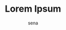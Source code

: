 ---
layout: ipsumpage

title: Lorem Ipsum
key: lorem_ipsum
description: "Lorem Ipsum is simply dummy text of the printing and typesetting industry. Lorem Ipsum has been the industry's standard dummy text ever since the 1500s, when an unknown printer took a galley of type and scrambled it to make a type specimen book. It has survived not only five centuries, but also the leap into electronic typesetting, remaining essentially unchanged. It was popularised in the 1960s with the release of Letraset sheets containing Lorem Ipsum passages, and more recently with desktop publishing software like Aldus PageMaker including versions of Lorem Ipsum."
site: "http://lipsum.com/"
author: sena
start_with: "Lorem ipsum dolor sit amet"
collaborative: true
language:
  - name: latin
    text:
    - Nulla facilisi
    - Nam ut est dui
    - Ut eu eros est
    - Ut et elit arcu
    - Sed non mi quam
    - In vel mi magna
    - Nulla facilisi.
    - Etiam ac eros mi
    - Ut sed erat elit
    - In vel erat nisl
    - Proin eu sem est
    - Nam sed nunc nibh
    - Sed eu diam lorem
    - Etiam et nunc est
    - Cras sed augue mi
    - Etiam non mi nisi
    - Proin in nisi leo
    - Nam in velit quam
    - Nunc quis nibh dui
    - Sed in mollis arcu
    - Mauris at nunc est
    - Ut vitae sem dolor
    - Proin a ligula sem
    - Cras a tempus arcu
    - In et porta mauris
    - Donec nec ex velit
    - Etiam sed nisl quam
    - Sed in lacus libero
    - Nunc id augue justo
    - Nunc eu turpis diam
    - Mauris vel velit ex
    - Suspendisse potenti
    - Aliquam a nisl ante
    - Proin id ipsum odio
    - Mauris in nunc nibh
    - Sed id turpis lacus
    - Mauris vel est elit
    - Nulla a rutrum diam
    - Sed id dapibus diam
    - Aliquam id quam mi.
    - Etiam in magna diam
    - Duis ut massa dolor
    - Donec a tempor nisi
    - Cras id dapibus est
    - Proin a aliquet eros
    - Nam in dignissim dui
    - Cras eu rutrum velit
    - Cras at hendrerit ex
    - In eget tempus elit.
    - Fusce et varius orci
    - Quisque at nunc nunc
    - Ut vitae dolor risus
    - Aliquam eu sem justo
    - Sed nec dolor sapien
    - Nam id pretium lorem
    - Ut in accumsan justo
    - Aliquam erat volutpat
    - Maecenas at urna quam
    - Ut ut molestie massa.
    - Cras non magna tortor
    - Aliquam ac purus arcu
    - Aenean et quam libero
    - Sed vel accumsan arcu
    - Sed non laoreet massa
    - Duis vel mattis massa
    - Morbi ut rutrum risus
    - Nunc eu dapibus velit
    - Sed sed dictum mauris
    - Integer id ipsum orci
    - Etiam a convallis est
    - Cras ac volutpat urna
    - Cras vel lectus metus
    - Duis vitae lacus nisl
    - Mauris eget diam quam
    - Aliquam vel urna nisi
    - Maecenas sed sem felis
    - Nulla quis congue orci
    - Maecenas eu urna massa
    - Nam nec placerat risus
    - Morbi vitae nibh augue
    - Morbi non finibus arcu
    - Etiam in porttitor leo
    - Proin quis risus nulla
    - Quisque at odio libero
    - In nec vulputate magna
    - Etiam eget metus risus
    - Sed efficitur diam leo
    - Donec et rutrum mauris
    - Aliquam erat volutpat.
    - Donec eget nulla felis
    - Integer at dolor dolor
    - Praesent a porta lacus
    - Duis et convallis odio
    - Morbi quis pretium est
    - Nunc quis sodales erat
    - Vivamus nec congue nunc
    - Quisque et pretium urna
    - Proin eu vehicula ante.
    - Donec et aliquam tortor
    - Duis sed accumsan purus
    - Sed consequat mi lectus
    - Morbi at rhoncus ipsum.
    - Nunc et porttitor magna
    - Praesent eu porta felis
    - Mauris at pulvinar quam
    - Praesent et sapien dui.
    - In vitae ultrices purus
    - Nunc nec consequat odio
    - Nulla ac convallis nisl
    - Nulla nec venenatis sem
    - Sed vitae tempor tellus
    - Donec et gravida felis.
    - Praesent id dui tellus.
    - Sed nec ullamcorper nunc
    - Maecenas et tempor lorem
    - Morbi sed euismod ligula
    - Cras bibendum mi mauris.
    - Praesent ut aliquet quam
    - Maecenas eget dolor ante
    - Vivamus eu sodales purus
    - Nulla vel tincidunt quam
    - Phasellus ut maximus est
    - Aliquam vel mauris diam.
    - Vivamus quis velit lacus
    - Mauris quis rutrum magna
    - Proin eget egestas lacus
    - Maecenas et dignissim ex
    - Aenean quis dapibus diam
    - Proin accumsan nulla arcu
    - Donec non elementum velit
    - In sit amet tempor turpis
    - Pellentesque eu semper ex
    - Vivamus eget ligula lorem
    - Sed id sollicitudin nulla
    - Quisque ut venenatis nunc
    - In vel pellentesque elit.
    - Maecenas non felis tortor
    - Duis nec malesuada massa.
    - Aenean sed dignissim urna
    - Maecenas vel semper lorem
    - Nulla sit amet massa diam
    - Fusce aliquet mauris eros
    - Fusce sed ultrices sapien
    - Fusce ac ultricies mauris
    - Sed quis imperdiet turpis
    - Nulla ut molestie sapien.
    - Quisque id hendrerit eros
    - Aenean quis cursus turpis
    - Quisque a facilisis lacus
    - Nunc vulputate mauris nibh
    - Integer non pulvinar purus
    - Vestibulum at lobortis dui
    - Nunc pretium semper mollis
    - Integer ac fringilla lacus
    - Suspendisse a dictum lorem
    - Cras eget efficitur tellus
    - Vivamus quis hendrerit est
    - Donec auctor vehicula urna
    - Sed mollis lacinia iaculis
    - Etiam sit amet tellus nunc
    - Vestibulum non purus justo
    - Praesent in vehicula ipsum
    - Duis at vestibulum libero.
    - Phasellus nec maximus diam
    - Vestibulum a dapibus lorem
    - Donec sit amet massa felis
    - Curabitur nec aliquam nibh
    - Sed venenatis rhoncus justo
    - Ut convallis commodo tempus
    - Donec eget pellentesque mi.
    - Morbi feugiat porta blandit
    - Morbi tempus mollis maximus
    - Aliquam sit amet eros quam.
    - Donec et condimentum tellus
    - Suspendisse et rhoncus nibh
    - Phasellus quis dolor mauris
    - Aenean sed porttitor tellus
    - Ut mollis tempus vestibulum
    - Aliquam sit amet risus arcu
    - Duis congue semper ultrices
    - Sed bibendum semper blandit
    - Praesent nec hendrerit nisl
    - Aenean eget accumsan ipsum.
    - Morbi sit amet tortor ipsum
    - Nunc vitae pellentesque erat
    - Curabitur eu sagittis mauris
    - Vestibulum eu consequat nisl
    - Vestibulum vitae mattis quam
    - Donec bibendum euismod massa
    - In sit amet tincidunt turpis
    - Maecenas eget posuere sapien
    - In porttitor auctor molestie
    - Suspendisse nec ligula ipsum
    - Proin iaculis posuere felis.
    - Vivamus in ullamcorper lacus
    - Sed semper rutrum ultricies.
    - Ut ornare et dolor at viverra
    - Vestibulum ut tincidunt metus
    - Vivamus sit amet mauris purus
    - Phasellus nec imperdiet ipsum
    - Etiam ornare semper vulputate
    - Nulla tempor dapibus pulvinar
    - Mauris faucibus vulputate sem
    - Phasellus in consectetur nibh
    - Nullam pharetra volutpat nunc
    - Fusce sit amet suscipit metus
    - Phasellus id hendrerit lectus.
    - Donec luctus nec mi id finibus
    - Duis pharetra hendrerit congue
    - Aliquam iaculis auctor varius.
    - Morbi blandit facilisis mollis
    - Fusce venenatis viverra cursus
    - Nullam malesuada viverra porta
    - Nunc efficitur dapibus dapibus
    - Donec accumsan a elit ut semper
    - Pellentesque a dignissim libero
    - Sed finibus quis magna ut porta
    - Nulla efficitur mollis placerat
    - Quisque varius aliquam faucibus
    - Nulla placerat efficitur dictum
    - Donec tincidunt sagittis mattis
    - Mauris placerat lobortis tempor
    - Pellentesque sit amet nibh diam
    - Sed consectetur faucibus rutrum
    - Aenean congue sagittis pharetra
    - Suspendisse non hendrerit massa
    - Pellentesque a vestibulum nunc.
    - In hac habitasse platea dictumst
    - Suspendisse quis bibendum justo.
    - Curabitur sit amet ligula tellus
    - Nulla rutrum convallis ultricies
    - Donec sagittis ullamcorper felis
    - Ut egestas quis erat in eleifend
    - Suspendisse sit amet lacus risus
    - Nullam cursus finibus dignissim.
    - Phasellus varius interdum maximus
    - Fusce laoreet fermentum malesuada
    - Donec varius est a semper laoreet
    - Cras rutrum non ante ut elementum
    - Proin euismod fermentum venenatis
    - Ut a nulla ac velit luctus ornare
    - Donec iaculis vestibulum vehicula
    - Nullam ultrices tristique dapibus
    - Sed malesuada vestibulum iaculis.
    - Quisque iaculis vel massa a porta
    - Maecenas blandit commodo interdum
    - Pellentesque ut sollicitudin ante
    - Quisque mollis et dolor at rutrum
    - Donec vestibulum aliquet facilisis
    - In eu leo id lacus gravida commodo
    - In fringilla vel ante non bibendum
    - Phasellus sit amet volutpat ligula
    - Aenean egestas in augue in laoreet
    - Pellentesque sit amet iaculis eros
    - Nulla fringilla ac orci in laoreet
    - Etiam lacinia at neque nec ornare.
    - Fusce interdum vulputate suscipit.
    - Pellentesque sit amet molestie sem
    - Nam tempus mi eu rhoncus suscipit.
    - Nulla tristique porttitor pharetra
    - Sed lacinia sollicitudin malesuada
    - Curabitur ultricies varius feugiat
    - Aliquam fermentum volutpat aliquam
    - Phasellus cursus eu urna eu laoreet
    - Duis faucibus et purus non sodales.
    - Nullam rutrum ac dui eu consectetur
    - Ut laoreet tempor sem ut tristique.
    - Nulla interdum non diam non aliquet
    - Nam ultrices eget massa et placerat
    - Aliquam lobortis at ante non cursus
    - Ut malesuada at neque eget molestie
    - Maecenas elementum fringilla semper
    - Ut at nibh vitae dui mattis aliquam
    - Pellentesque luctus luctus eleifend
    - Vivamus porttitor aliquam ultricies
    - Maecenas tempus in ex vitae commodo
    - Sed elementum eget urna ac accumsan
    - Nunc a sem ut nibh luctus tristique
    - Donec porttitor feugiat condimentum
    - Ut et egestas tellus, et feugiat ex
    - Nulla varius pellentesque pulvinar.
    - Suspendisse sit amet vehicula neque
    - Fusce dignissim hendrerit hendrerit
    - Etiam laoreet porttitor consectetur
    - Sed interdum eu sapien a scelerisque
    - In sodales faucibus diam eu gravida.
    - Vivamus bibendum eget est in sodales
    - Aenean blandit et tortor sed feugiat
    - Duis sodales erat nec cursus gravida
    - Proin hendrerit ac erat in convallis
    - Proin auctor tempus lacus et egestas
    - Nulla suscipit sed neque et sagittis
    - Phasellus ultricies iaculis blandit.
    - Suspendisse vehicula porta hendrerit
    - Integer accumsan condimentum lacinia
    - Mauris aliquet consectetur venenatis
    - Cras pharetra eget odio et eleifend.
    - Quisque varius eu lacus in ultricies
    - Cras non accumsan nisi, a varius eros
    - Morbi laoreet dui ut mattis vulputate
    - Aenean accumsan sem in pretium tempus
    - Suspendisse dignissim feugiat sodales
    - Praesent condimentum ornare facilisis
    - Suspendisse lacinia suscipit bibendum
    - Suspendisse malesuada rhoncus egestas
    - Donec lacinia ut sem quis consectetur
    - Proin convallis a dui non ullamcorper
    - Proin lobortis ut arcu eget tristique
    - Etiam luctus nulla ac faucibus luctus
    - Pellentesque rutrum tincidunt finibus
    - Nam interdum eleifend neque eu mollis
    - Vestibulum congue porttitor hendrerit
    - Cras sagittis id lorem feugiat tempor
    - Praesent ornare ut turpis eu sodales.
    - In fermentum bibendum neque in varius
    - Cras id elementum dui, a pretium nunc
    - Etiam interdum vel neque eu hendrerit
    - Sed tincidunt felis id congue mattis.
    - Integer malesuada ipsum vel molestie.
    - Donec faucibus rutrum erat sed ornare
    - Nam fringilla sed dolor quis malesuada
    - Sed ultricies metus vel cursus viverra
    - Fusce feugiat vitae augue eget dapibus
    - Nunc ut ornare orci, vitae laoreet est
    - Donec mollis euismod erat ut fermentum
    - Nam convallis vitae nulla non faucibus
    - Duis tincidunt fermentum sem id tempus
    - Aliquam laoreet nec mi porta elementum
    - Sed rutrum mollis mauris nec ultricies
    - Sed sed erat nec neque dapibus feugiat
    - Duis egestas ante eu commodo hendrerit
    - Sed cursus facilisis metus et volutpat
    - Sed tempus metus vel pretium porttitor
    - Fusce a erat in tortor tempor molestie
    - In tempor orci non nulla tempus tempus
    - Maecenas ultricies facilisis convallis
    - Pellentesque euismod egestas venenatis
    - Donec vehicula viverra eros eu aliquet
    - Vestibulum consectetur finibus gravida
    - Donec accumsan id urna sit amet dictum
    - Donec consectetur nec est et dignissim
    - Sed sed quam non est finibus hendrerit
    - Vivamus vestibulum sed lacus eu mollis
    - Sed mattis ante ac leo semper lobortis
    - Aenean aliquet eget lectus eget tempor
    - Nam vestibulum imperdiet quam a rutrum
    - Vivamus efficitur at elit eget laoreet
    - Donec a quam ut turpis iaculis molestie
    - Praesent rutrum nulla id ornare euismod
    - Nam suscipit est ac tristique imperdiet
    - Sed eu commodo eros, ac porttitor justo
    - Cras vel nisl at mauris imperdiet porta
    - Nam eleifend erat vel dictum vestibulum
    - Duis commodo neque at consequat dapibus
    - Nulla malesuada euismod metus a laoreet
    - Cras placerat a magna eget pellentesque
    - Mauris luctus dolor quis tempor aliquet
    - Praesent molestie et urna sed tristique
    - Etiam sed quam id nisl mollis imperdiet
    - Donec quis quam et diam lacinia lacinia
    - Praesent porta nisl ut laoreet sagittis
    - Fusce id semper tortor, a accumsan urna
    - Aenean varius consectetur est at luctus
    - Ut lobortis libero eu convallis egestas
    - Donec sed dui in neque suscipit egestas
    - Quisque lobortis ultricies leo a dictum
    - Fusce imperdiet dictum dolor in gravida
    - Sed ac justo eget felis luctus volutpat
    - Integer viverra neque et luctus rhoncus
    - Suspendisse bibendum facilisis placerat
    - Proin a euismod leo, aliquet ornare est
    - Nam a tellus eu ipsum malesuada luctus.
    - Fusce vulputate eget augue ut elementum
    - Nunc luctus vulputate dolor a consequat
    - Sed congue magna a odio aliquam accumsan
    - Phasellus sodales ac ipsum vel convallis
    - Nunc quis nibh non sem viverra interdum.
    - Mauris sodales quam et ex tempor egestas
    - Donec eu luctus dolor, non posuere felis
    - Nulla mollis risus et venenatis pharetra
    - Fusce eget risus ut sem semper elementum
    - Duis sodales odio at tincidunt imperdiet
    - Sed ut accumsan turpis, eu lacinia magna
    - Sed quis mauris sed nisl volutpat varius
    - In molestie porttitor eros sed hendrerit
    - Aliquam aliquet vitae sem ut consectetur
    - Vestibulum dapibus id magna id tincidunt
    - Vestibulum vehicula ut nibh sed sagittis
    - Sed pulvinar dui ut condimentum interdum
    - Sed non elit nec dolor gravida ultricies
    - Nullam volutpat arcu et vehicula feugiat
    - Nam dignissim turpis at accumsan feugiat
    - Aenean lacinia nulla a tincidunt egestas
    - Sed nec tellus nec enim mattis dignissim
    - Cras lobortis est vel venenatis aliquet.
    - Duis tempus tellus non mi ornare maximus
    - Duis vitae est at augue congue elementum
    - Nam venenatis justo vel semper imperdiet
    - Nam vestibulum vulputate nisi id posuere
    - Nulla faucibus lacus et bibendum gravida
    - Nulla consequat elit at mollis elementum
    - Aenean sagittis fermentum nisi eu congue
    - Nullam egestas imperdiet purus id auctor
    - In sed accumsan ipsum, nec tempus libero
    - Duis rutrum justo quis tristique finibus
    - Ut pretium leo et diam aliquam hendrerit
    - Aliquam egestas eros in ultricies cursus
    - Duis id ipsum a ipsum suscipit fermentum
    - Mauris mollis ligula ac rhoncus volutpat
    - Donec ultricies sit amet mauris ac mattis
    - Quisque dictum augue et tristique iaculis
    - Nullam bibendum ipsum a placerat commodo.
    - In consectetur dapibus urna ac vestibulum
    - Morbi nec magna egestas ex cursus finibus
    - Donec id interdum lacus, et dapibus augue
    - Donec id sagittis eros, non luctus sapien
    - Donec in eros quis risus euismod placerat
    - Cras id dictum quam, vel ullamcorper diam
    - Etiam vitae commodo velit, a dapibus erat
    - Vivamus vel ipsum vel nibh lacinia varius
    - Maecenas ornare ipsum ut placerat rhoncus
    - Proin consectetur sed diam ut condimentum
    - Etiam faucibus dictum erat quis fermentum
    - Maecenas eu aliquam orci, at viverra arcu
    - Nullam ut nisl in lacus rhoncus porttitor
    - Etiam consequat elementum ante ac pretium
    - Sed sodales augue id sapien porta finibus
    - Nam ut tellus quis est suscipit fringilla
    - Vestibulum mollis eu neque quis dignissim
    - Nam consequat hendrerit justo non sodales
    - Suspendisse ut mi a ligula rutrum iaculis
    - Donec dapibus vitae libero quis facilisis
    - Integer a nisi ac ligula faucibus blandit
    - Sed feugiat massa eu sollicitudin posuere
    - Sed eget congue metus, sed accumsan dolor
    - Mauris eget nunc ac ante tempus vulputate
    - Nulla sed urna vel urna dignissim dapibus
    - Cras condimentum vitae augue et elementum
    - Sed non purus nec dui sollicitudin ornare
    - Maecenas tristique pellentesque vulputate
    - Mauris eleifend sit amet dui non sagittis
    - Donec eleifend neque sed placerat egestas
    - Proin accumsan nisl ac porttitor tincidunt
    - Integer in posuere ligula, a dapibus felis
    - Nunc aliquet dapibus tellus quis facilisis
    - Phasellus commodo quis augue eget placerat
    - Nam tincidunt odio a lobortis pellentesque
    - Nam ullamcorper faucibus leo quis molestie
    - Etiam in commodo lectus, id fringilla diam
    - Sed bibendum lobortis nibh at sollicitudin
    - Duis scelerisque convallis dui nec lacinia
    - Maecenas sollicitudin accumsan scelerisque
    - Nullam lacinia metus eu sagittis facilisis
    - Integer vitae massa eget ante semper porta
    - In commodo purus non dui dapibus vulputate
    - Proin nec sodales neque, ac laoreet tellus
    - Aliquam ullamcorper sed risus et tristique
    - Maecenas posuere mauris non tempus laoreet
    - Aenean non venenatis leo, sed tempus massa
    - Cras pellentesque sodales nisl ut accumsan
    - Duis sed sapien eu lectus congue tincidunt
    - Phasellus ornare tellus ac porta vulputate
    - Sed quis viverra leo, vel condimentum erat
    - Etiam quis orci at ligula molestie lacinia
    - Cras vel magna auctor quam faucibus cursus
    - Nam id magna eget sapien vehicula pulvinar
    - Morbi imperdiet odio a dapibus scelerisque
    - Vivamus lacinia nunc non hendrerit feugiat
    - Ut tincidunt lacus ac augue rhoncus pretium
    - Sed ultrices scelerisque turpis a tristique
    - Etiam porta nibh id justo gravida imperdiet
    - Morbi lobortis pharetra libero id sagittis.
    - Vestibulum feugiat sed lectus nec hendrerit
    - Aenean tincidunt turpis eu imperdiet rutrum
    - Cras scelerisque porttitor libero eu semper
    - Curabitur egestas maximus augue ac laoreet.
    - Aenean aliquet erat euismod placerat congue
    - Mauris blandit lacinia metus eget placerat.
    - Sed malesuada dictum sapien sit amet luctus
    - Mauris convallis tristique tortor a viverra
    - Nullam sodales mi eget leo tristique semper
    - Pellentesque venenatis eget velit et tempor
    - Nunc tempus sit amet metus quis condimentum
    - Donec mollis condimentum justo et facilisis
    - Phasellus nec ante ut magna dapibus feugiat
    - Nullam ut convallis eros, id placerat massa
    - Aenean vestibulum ac dolor suscipit cursus.
    - Nunc interdum ex id quam tristique molestie
    - Quisque vel enim sed nulla tempus accumsan.
    - Aenean at orci id lectus hendrerit finibus.
    - Suspendisse cursus non dui eleifend iaculis
    - Proin pharetra ullamcorper nibh eget cursus
    - Proin rutrum nunc vitae placerat efficitur.
    - Duis in odio vel nulla consectetur feugiat.
    - Cras suscipit sem sed malesuada scelerisque
    - Sed tincidunt nibh sed sem efficitur ornare
    - Nunc sed diam quis justo placerat tincidunt
    - Duis scelerisque elementum magna ut gravida
    - Nunc a laoreet lectus, volutpat mattis sem.
    - Mauris vitae imperdiet est, ac tempus tortor
    - Aliquam rutrum orci porta finibus vestibulum
    - In pretium sit amet libero eget scelerisque.
    - Phasellus et tortor id odio iaculis vehicula
    - Ut elementum lorem eget metus semper posuere
    - Aenean lobortis purus ut arcu porta sodales.
    - Etiam a elit condimentum nunc tempus aliquet
    - In aliquam neque et neque volutpat consequat
    - Integer efficitur lorem ac dapibus vulputate
    - Morbi pulvinar ante a nisi consequat egestas
    - Donec scelerisque interdum nunc et vulputate
    - Sed quis sagittis lacus, sed ultrices sapien
    - Etiam egestas ligula sed aliquet ullamcorper
    - Phasellus vitae pulvinar urna, in luctus leo
    - Aliquam in vulputate nisl, et vehicula massa
    - Nulla eget dui eget orci vestibulum interdum
    - Cras vitae scelerisque lorem, id ornare ante
    - Aenean nec placerat neque, eget dictum velit
    - Mauris sed elit ac tellus tempus condimentum
    - Suspendisse lobortis tortor a tempus lacinia
    - Ut malesuada metus sit amet efficitur ornare
    - Cras sed tincidunt arcu, rutrum interdum leo
    - Aenean vitae dolor nec nunc interdum lacinia
    - Nullam vehicula et arcu eleifend scelerisque
    - Fusce sed arcu et leo pellentesque facilisis
    - Pellentesque consequat id risus ut suscipit.
    - Aliquam a ultrices velit, sit amet dapibus ex
    - Maecenas egestas augue eget venenatis feugiat
    - Morbi et aliquet nulla, sit amet laoreet urna
    - Praesent fermentum volutpat nibh id convallis
    - Integer eleifend sit amet dolor ut vestibulum
    - Praesent accumsan sit amet libero vel euismod
    - Morbi nec lectus ut massa consectetur feugiat
    - Mauris posuere odio non metus luctus pharetra
    - Etiam convallis venenatis leo vitae pulvinar.
    - Donec at interdum magna, fermentum varius dui
    - Praesent at vestibulum augue, et semper massa
    - Mauris a lectus sed massa porttitor fermentum
    - Sed tempus leo et urna pellentesque efficitur
    - Integer in tincidunt dui, et vestibulum massa
    - Nulla condimentum leo ac mi tincidunt dictum.
    - Suspendisse tempus risus vitae gravida ornare
    - Curabitur eleifend accumsan eros at imperdiet
    - Suspendisse consequat porta augue a tincidunt
    - Pellentesque dapibus velit id ornare interdum
    - Mauris tempus tortor viverra ex rutrum cursus
    - Morbi viverra erat eu nisi congue consectetur
    - Sed lacinia nisi at nunc scelerisque placerat
    - Mauris condimentum ipsum in vehicula vehicula
    - Pellentesque a nisi vitae orci posuere tempus
    - Nam ornare tortor sed nisl fringilla sagittis
    - Suspendisse euismod ipsum eu bibendum iaculis
    - Proin rutrum metus eleifend porttitor iaculis
    - Fusce ut porttitor mi, efficitur ornare nunc.
    - Praesent placerat feugiat elit eget tincidunt
    - Praesent fermentum facilisis nunc eu vehicula
    - Morbi eget urna sed augue gravida ullamcorper
    - Vestibulum consectetur at tortor non facilisis
    - Fusce eget suscipit sapien, eget rhoncus lorem
    - Nullam ornare libero quis est molestie sodales
    - Phasellus ac maximus dui, vel consequat ligula
    - Etiam placerat sem non ligula tempor consequat
    - Sed sit amet neque ac nisl elementum pulvinar.
    - Sed tempus sem eu tellus tincidunt condimentum
    - Curabitur id elementum velit, ut vehicula nibh
    - Donec vehicula turpis id odio pretium interdum
    - Integer ac metus sit amet elit accumsan auctor
    - Fusce at hendrerit lorem, in ullamcorper ipsum
    - Nullam lobortis arcu in mauris semper molestie
    - Fusce quis ultricies metus, quis lobortis ante
    - Integer eget eros eget quam placerat venenatis
    - Nam facilisis mauris vel nulla feugiat blandit
    - Sed ut purus sit amet erat imperdiet dignissim
    - Nullam laoreet nisl sed lacus pharetra rhoncus
    - Maecenas interdum aliquam nisi vitae consequat
    - Vestibulum at velit a tellus varius tincidunt.
    - Mauris interdum turpis a diam imperdiet mattis
    - Sed porta dolor odio, ac cursus diam ornare a.
    - Morbi ac ex ut lorem viverra laoreet at ut leo
    - Donec sagittis neque eu nunc lobortis egestas.
    - Cras sit amet hendrerit augue, ut mollis felis
    - Praesent vestibulum scelerisque sem ut rhoncus
    - Donec tincidunt eros eu lectus laoreet pretium
    - Nam interdum nisi et velit efficitur tristique
    - Sed tempor lectus vel lacus tincidunt suscipit
    - Mauris pellentesque suscipit lacus ut placerat
    - Nunc condimentum dolor at nunc dapibus iaculis
    - Donec vitae posuere nulla, eget venenatis ante
    - Vivamus ac justo at turpis convallis efficitur
    - Sed condimentum turpis eu metus semper eleifend
    - Pellentesque quis mi non erat fringilla semper.
    - Nunc imperdiet consectetur magna, ac rutrum dui
    - Donec maximus metus a orci vestibulum imperdiet
    - Proin a quam interdum felis vulputate tincidunt
    - Donec lobortis metus quis magna eleifend auctor
    - Morbi aliquet justo vitae tellus luctus commodo
    - Aenean efficitur sit amet libero a ullamcorper.
    - Mauris vestibulum suscipit mauris vitae aliquam
    - Mauris venenatis est sit amet facilisis viverra
    - Praesent placerat felis id nunc iaculis dapibus
    - Vestibulum vitae accumsan dui, nec ornare metus
    - Mauris sollicitudin vel dolor vitae consectetur
    - Aliquam scelerisque turpis quis vehicula rutrum
    - Pellentesque volutpat vehicula est quis aliquam
    - Aliquam vel finibus mi, faucibus convallis orci
    - Phasellus eget sem varius enim consequat tempor
    - Nulla vel lobortis tortor, nec pellentesque sem
    - Curabitur eget tristique mi, ac malesuada nulla
    - Phasellus ultricies urna vel nisi rutrum ornare
    - Vestibulum placerat sem eget efficitur volutpat
    - Vestibulum nec aliquet massa, ac mollis turpis.
    - Phasellus pharetra leo a enim molestie faucibus
    - Mauris aliquet elit quis enim rhoncus elementum
    - Maecenas sit amet metus vel eros dictum aliquet
    - Etiam finibus massa posuere est cursus accumsan
    - Phasellus ornare lectus eu purus congue viverra
    - Phasellus ornare tellus vitae commodo dignissim
    - Vestibulum in ultricies augue, at porttitor dui
    - Morbi efficitur est vel ante malesuada molestie
    - Quisque eget lobortis erat, quis bibendum massa
    - Etiam ullamcorper tellus id efficitur fringilla
    - Sed eleifend rhoncus dui hendrerit pellentesque
    - Etiam venenatis fringilla lorem id sollicitudin
    - Morbi sit amet venenatis odio, at rutrum tellus
    - Aliquam placerat ex in sem pellentesque iaculis
    - Phasellus iaculis libero eleifend egestas dictum
    - Phasellus non tortor in augue ullamcorper rutrum
    - Mauris sit amet interdum dui, id porttitor nulla
    - Maecenas pulvinar gravida risus sit amet euismod
    - Etiam pharetra urna vel orci laoreet ullamcorper
    - Aenean fringilla sit amet lorem viverra bibendum
    - Vivamus euismod nibh nec augue facilisis rhoncus
    - Proin fringilla turpis varius auctor ullamcorper
    - Integer iaculis pellentesque turpis ut ultricies
    - Donec tincidunt odio sed eros varius scelerisque
    - Pellentesque sagittis nisl eget sagittis viverra
    - Morbi pharetra tellus id nulla egestas tincidunt
    - Integer at nisi maximus massa convallis interdum
    - Fusce id ipsum non diam tempor feugiat at ut sem
    - Etiam ultricies diam eget erat egestas tincidunt
    - Pellentesque vel pulvinar mi, quis sagittis erat
    - Nunc blandit vestibulum nulla, sed posuere magna
    - Mauris eget faucibus nunc, nec scelerisque ipsum
    - Proin sodales ligula eu metus porttitor gravida.
    - Donec facilisis lorem at libero accumsan laoreet
    - Praesent a molestie nisl, rhoncus blandit tellus
    - Proin mollis nisi consequat orci dictum suscipit
    - Mauris lobortis nisl quis mauris mollis fermentum
    - Fusce dignissim felis a justo facilisis hendrerit
    - Proin et mi ut sem dictum fringilla quis at lorem
    - Donec aliquet turpis non pellentesque ullamcorper
    - Ut eu diam non sem porttitor porta id vitae arcu.
    - Sed ut sem ac orci placerat fringilla in non nunc
    - Pellentesque eget ultricies sem, non feugiat enim
    - Nullam dignissim ante eu lectus sagittis vehicula
    - Mauris non elit at nisl tempus gravida ut sed dui
    - Nunc in vehicula elit, aliquam ullamcorper libero
    - Curabitur eget ultricies risus, et pulvinar ipsum
    - Fusce semper pellentesque sem, ut bibendum mauris
    - Vestibulum laoreet lacus ac dui interdum accumsan
    - Aliquam efficitur lorem id sollicitudin tincidunt
    - Proin tincidunt dolor id augue scelerisque tempor
    - Nullam hendrerit efficitur erat sit amet accumsan
    - Vestibulum non faucibus tellus, a consectetur dui
    - Maecenas sagittis urna et est efficitur ultricies
    - Nullam vestibulum sed enim vestibulum condimentum
    - Nulla pretium purus eu ipsum consequat vestibulum
    - Donec fermentum enim vitae leo condimentum dictum
    - Nam ullamcorper neque pharetra eleifend convallis
    - Etiam condimentum varius neque, et consequat enim
    - Donec facilisis varius dolor, quis fermentum augue
    - Donec pulvinar mi dui, quis rhoncus erat semper ut
    - Vestibulum rutrum ultricies metus eget consectetur
    - Donec cursus dolor vitae diam condimentum commodo.
    - Praesent in dui sed ante varius iaculis sed id leo
    - Curabitur venenatis vitae dolor sit amet dignissim
    - Suspendisse interdum leo non neque dapibus laoreet
    - Pellentesque volutpat eros vel nunc rutrum sodales
    - Curabitur interdum est tristique mollis dignissim.
    - Nulla faucibus elit quis dolor consequat fringilla
    - Nam consectetur molestie lacus vulputate malesuada
    - Sed sed ante at dolor ullamcorper congue at ut est
    - Maecenas sagittis porttitor justo aliquam pharetra
    - Etiam placerat tortor nec libero euismod fermentum
    - Pellentesque consectetur commodo ex sed tincidunt.
    - Nunc ut nibh quis nulla cursus laoreet ut sed urna
    - Phasellus finibus sapien et sollicitudin venenatis
    - Proin ut turpis in felis mollis aliquam id in orci
    - Sed elementum enim ipsum, ac laoreet dui rutrum non
    - Quisque pellentesque condimentum elit non dignissim
    - Aliquam vestibulum lorem non tortor aliquet posuere
    - Etiam vitae lorem ut arcu gravida commodo at ut sem
    - Nunc nec ante eu dui suscipit pretium nec nec magna
    - Cras non diam mollis, auctor erat eu, iaculis massa
    - Etiam pulvinar ex erat, in malesuada arcu maximus a
    - Aenean tincidunt turpis vitae est vestibulum mattis
    - Sed ultrices est dolor, eget feugiat urna ornare at
    - Etiam eu nisi quis dui tempus tincidunt non ut diam
    - Etiam at erat non lorem faucibus commodo a eu massa
    - Pellentesque et facilisis nulla, nec rutrum tellus.
    - Proin a magna vel nisl interdum efficitur nec a nisi
    - Integer hendrerit bibendum erat, in tristique lectus
    - Pellentesque sed aliquet lorem, in consectetur risus
    - Mauris id felis porta, rutrum sem non, ultrices urna
    - Vivamus aliquam accumsan tortor venenatis tincidunt.
    - Vivamus sit amet urna vel augue lacinia sollicitudin
    - Donec eget quam et tortor laoreet auctor vitae a dui
    - Sed facilisis nisi odio, in aliquet felis laoreet ac
    - In in quam vulputate, tempor nisl sed, rutrum lectus
    - Integer sit amet volutpat lectus, nec faucibus nulla
    - Suspendisse cursus tortor ut mauris vehicula viverra
    - Maecenas tincidunt lectus eu augue maximus ultricies
    - Sed nec dui nec ante auctor ultrices a placerat urna
    - Nulla non sollicitudin arcu, vitae condimentum velit
    - Mauris pretium est mi, at feugiat quam vehicula quis
    - Vivamus laoreet nulla eget ipsum tincidunt convallis
    - In volutpat neque lacus, eu imperdiet mi finibus vel
    - Nulla et risus in mauris aliquam pharetra at id odio
    - Donec ut sapien ut velit mattis mollis vitae sed elit
    - Aliquam a leo gravida, varius est eu, ultricies felis
    - Nunc sollicitudin magna commodo sollicitudin blandit.
    - Phasellus ullamcorper libero nec leo mattis tincidunt
    - Cras eu augue pharetra, sodales est vel, tempus augue
    - Vestibulum venenatis quam at lorem bibendum tristique
    - Sed sit amet tellus scelerisque dolor aliquam lacinia
    - Vivamus condimentum ipsum ac massa suscipit dignissim
    - Cras efficitur nisl ligula, in gravida erat luctus ut
    - Morbi posuere justo sit amet magna eleifend convallis
    - Cras vehicula dapibus leo, id mollis velit blandit eu
    - Suspendisse vel massa sit amet lorem interdum feugiat
    - Morbi commodo enim turpis, id elementum ex viverra in
    - Ut molestie posuere sapien, ut iaculis mi dignissim a
    - Aliquam eu ipsum at erat faucibus maximus a porta dui
    - Pellentesque et urna quis lorem venenatis consectetur
    - Nullam aliquam bibendum eros, a cursus dui semper sed
    - Praesent sit amet enim ac tellus vestibulum convallis
    - Aenean semper purus accumsan ligula suscipit pulvinar
    - Aliquam sollicitudin nisl ac mauris pretium eleifend.
    - Suspendisse posuere efficitur erat, ut scelerisque est
    - Nam laoreet nulla dui, vel bibendum purus interdum nec
    - Cras congue elit turpis, id commodo sapien faucibus eu
    - Sed nec tellus non lacus ultrices rhoncus id eget urna
    - Nullam ac est consequat, molestie nisi sed, porta ante
    - Nulla a elit facilisis, porta risus ac, imperdiet quam
    - Nulla volutpat orci diam, et ullamcorper odio luctus a
    - Nam sed tortor eget nisl feugiat efficitur a eu sapien
    - Proin ac quam in nibh feugiat tincidunt vel quis metus
    - Aliquam non dui eget ipsum mattis tempor in eget erat.
    - Mauris pharetra justo vitae ligula porttitor imperdiet
    - Nulla malesuada hendrerit lectus, ac malesuada ligula.
    - Curabitur suscipit turpis sed tortor sodales elementum
    - Donec nec lacus sed dui pretium facilisis ut quis enim
    - Aenean dictum auctor nisi, vitae accumsan ex mattis ac
    - Sed risus elit, egestas non velit a, auctor porta nisl
    - Integer et tortor volutpat turpis scelerisque pulvinar
    - Aenean accumsan enim lacus, in congue lectus tempus ut
    - Nunc non mauris vel neque euismod auctor sed eget massa
    - In consequat metus nibh, eu bibendum arcu accumsan eget
    - Lorem ipsum dolor sit amet, consectetur adipiscing elit
    - Sed ligula ex, maximus in volutpat in, pulvinar ac erat
    - Sed varius pulvinar nisi, id mollis est commodo lacinia
    - Sed odio neque, luctus et leo eu, finibus blandit felis
    - Vestibulum vel pellentesque tortor, sed faucibus lectus
    - Etiam nibh diam, pretium in semper eget, rhoncus id est
    - Sed malesuada metus est, tempor commodo purus congue ac
    - Sed eu mi finibus, congue mi sit amet, consectetur eros
    - Mauris interdum ornare leo, vel luctus sem vulputate ac
    - Sed eu massa sit amet sapien rhoncus ornare eu in libero
    - Aenean quis mi in quam pharetra dignissim at vitae magna
    - Cras interdum augue sodales, blandit ante ac, commodo mi
    - Mauris quis tortor ac turpis iaculis molestie eu at nibh
    - Phasellus ac eros tempus, laoreet nisi vel, mollis nulla
    - Integer ante ipsum, porta id urna a, congue sagittis sem
    - Pellentesque ullamcorper orci at quam hendrerit placerat
    - Sed ac arcu suscipit, blandit augue quis, accumsan lacus
    - In eu ipsum molestie, porta tellus posuere, tempus metus
    - Curabitur feugiat rutrum mi, at varius ligula viverra at
    - Sed lobortis purus mauris, eu auctor tellus consequat ut
    - Aenean vehicula ex eu ante vestibulum feugiat quis ac ex
    - Cras accumsan dui mauris, ac vestibulum enim ultrices eu
    - Proin et lectus id velit accumsan dignissim sed nec arcu
    - Fusce quis nisi a magna lobortis laoreet quis sed tortor
    - Donec eu lectus mollis, dignissim neque a, accumsan eros
    - Donec nec neque tempor, lobortis magna quis, ultrices ex
    - Mauris a sem posuere, ultrices tortor non, iaculis justo
    - Donec eros nisl, commodo a sem sed, auctor pulvinar nisi
    - Proin aliquam lectus metus, quis mollis tortor laoreet in
    - Duis sodales augue in eros commodo, eu mattis mi ultrices
    - Sed leo arcu, posuere at magna eget, ornare accumsan elit
    - Vestibulum tristique ipsum vitae ligula venenatis aliquet
    - Etiam bibendum dapibus turpis, non aliquet orci ornare eu
    - Proin porttitor sagittis sem, et gravida magna mattis nec
    - Cras mauris eros, rutrum sed malesuada eu, ornare et elit
    - Fusce odio mi, pulvinar vel fringilla a, aliquet vel orci
    - Maecenas non ipsum in enim tincidunt varius vitae in ante
    - Donec nunc orci, mattis vel felis ac, auctor ultricies mi
    - Morbi placerat molestie arcu, ac tempus odio fermentum ac
    - Praesent convallis porta ex, eget blandit elit cursus vel
    - Pellentesque vestibulum eros ut velit hendrerit fringilla
    - Nulla dui leo, porta quis dui ut, sagittis ultrices purus
    - Proin lorem leo, lacinia eu nisi at, luctus aliquet neque
    - Nullam in libero aliquet, dignissim purus in, luctus erat
    - Praesent id leo pulvinar, viverra orci a, facilisis purus
    - Integer congue neque risus, id placerat quam auctor vitae
    - Nulla ac turpis eget lectus gravida finibus at quis justo
    - Aliquam lacus erat, mattis a cursus eu, viverra nec urna.
    - Donec rhoncus lorem dui, eget ultrices lectus pharetra in
    - Donec vitae ante sit amet leo tempus venenatis a in purus
    - Sed luctus justo leo, ut molestie dolor sodales consequat
    - In quis tellus ac orci ornare elementum vel sit amet eros
    - Curabitur hendrerit erat magna, in semper risus luctus ac
    - Nullam mi nulla, euismod a placerat ac, bibendum vel quam
    - Donec varius massa lacinia, porttitor est at, mollis massa
    - Sed nisl sapien, dictum iaculis sem in, lacinia porta nisl
    - Mauris mi mi, convallis non rutrum in, tristique non risus
    - Sed dapibus dolor velit, in efficitur urna luctus sit amet
    - Sed dui est, ultrices vitae nunc a, fringilla finibus nibh
    - Curabitur hendrerit nisl nibh, eu ultrices arcu blandit at
    - In rutrum elementum lorem, quis finibus magna rhoncus non.
    - Morbi vel sem laoreet nisl aliquet suscipit quis ac mauris
    - Vivamus sed erat porttitor, cursus nisi et, accumsan purus
    - Ut tristique convallis leo, in bibendum enim sodales vitae
    - Nulla lobortis mauris at diam tempor congue sed vitae diam
    - Etiam ac eros dapibus, malesuada sapien ut, interdum neque
    - Cras mi purus, fermentum at justo at, iaculis varius lorem
    - Nulla ex dui, facilisis in lorem et, bibendum porta mauris
    - Praesent convallis ipsum id sapien consectetur ullamcorper
    - Donec sed sapien hendrerit, pharetra lectus ut, ornare est
    - Cras sed justo dapibus, accumsan lacus vel, tincidunt nunc
    - Vestibulum non nibh ac sapien semper lacinia non vel ipsum
    - Nam sit amet nunc tincidunt, bibendum augue a, mattis orci
    - Sed imperdiet odio id ante semper, in commodo orci finibus
    - Donec massa dolor, euismod eu aliquet vel, mattis non odio
    - In erat massa, fermentum sed posuere nec, blandit at risus
    - In eget magna scelerisque, auctor risus et, imperdiet arcu
    - Donec erat libero, elementum ut tempus ut, aliquet a lorem
    - Ut augue nisi, tempor in ornare a, imperdiet dapibus felis
    - Duis varius orci ligula, rhoncus rhoncus orci placerat non
    - Cras eu tortor sed urna ultricies placerat quis quis arcu.
    - Pellentesque pulvinar est leo, eu pretium turpis mattis et
    - Nullam odio neque, lacinia in interdum ut, posuere id orci
    - Quisque pulvinar congue massa, nec volutpat arcu cursus in
    - Integer eleifend arcu justo, ac aliquam ipsum varius eget.
    - Sed convallis luctus nunc, non condimentum erat congue nec
    - Sed nibh ipsum, suscipit nec turpis et, porta lacinia nisl
    - Ut malesuada orci erat, volutpat mollis felis efficitur sed
    - Fusce sem lorem, varius id gravida sed, imperdiet eget orci
    - Nulla quis urna facilisis enim porta viverra id sit amet mi
    - Duis mi diam, lacinia quis eros nec, efficitur pretium nisl
    - In elit elit, euismod id ultricies vel, malesuada eget nunc
    - Nulla vestibulum velit risus, nec pulvinar nisl suscipit id
    - Donec ut enim sit amet risus venenatis tincidunt ac id odio
    - Fusce pretium congue nisi, ut venenatis enim hendrerit eget
    - Quisque nisi dui, cursus in ornare vel, facilisis et tortor
    - Mauris nec lectus sed metus cursus tempor vitae vitae magna
    - Ut massa sem, viverra at lobortis vel, facilisis vel tortor
    - Phasellus efficitur neque rhoncus turpis malesuada volutpat
    - Quisque sagittis ultricies nisl, eu porta dui ornare mattis
    - Integer dui nisi, posuere nec ex et, facilisis mattis neque
    - Donec ex neque, tincidunt eget viverra eu, dapibus et purus
    - Mauris sit amet justo non nisl mollis fringilla et eu augue
    - Sed pulvinar diam sed elit tempor, quis dapibus eros varius
    - Proin scelerisque arcu eros, suscipit rutrum ex fringilla a
    - Integer non eros vel lorem venenatis lacinia vitae eu magna
    - Nunc lobortis tortor tortor, a bibendum tortor dignissim ut
    - Phasellus vel augue in nulla ultrices facilisis vitae ut ex
    - Suspendisse auctor nisi mi, non lobortis felis ultricies et
    - Nunc sit amet nulla congue, commodo nunc eget, aliquet ante
    - Donec neque lacus, volutpat ut varius sed, iaculis eu justo
    - Ut velit arcu, tempus sed nibh eu, molestie consequat nulla
    - Nam sed odio pulvinar, placerat lorem id, condimentum lorem
    - Nam eget magna at odio venenatis accumsan sit amet ut ipsum
    - Morbi volutpat turpis eros, a rutrum eros pellentesque eget
    - Nullam eget nisi sodales, vulputate ante id, hendrerit lacus
    - Nulla sodales elit semper, feugiat velit a, hendrerit tellus
    - Ut libero nulla, dapibus a nibh et, dignissim vulputate diam
    - In vitae libero sed sem maximus lobortis quis sit amet dolor
    - Nunc non massa aliquam, consectetur mauris non, fermentum mi
    - Etiam erat enim, sagittis at erat in, suscipit vehicula enim
    - Cras ut mauris fringilla, semper nisl ultrices, commodo eros
    - Donec porttitor luctus libero, in vestibulum arcu sodales in
    - Fusce eleifend fermentum ipsum, non molestie nisl lacinia id
    - Ut arcu quam, eleifend vitae venenatis vel, pretium sed urna
    - Nullam non augue id nisi lacinia scelerisque vitae et mauris
    - Phasellus id est posuere, egestas mauris sed, volutpat lorem
    - Aenean vitae felis a elit pellentesque faucibus ac id velit.
    - Curabitur non massa placerat, suscipit enim non, tempus urna
    - In diam augue, vestibulum at eleifend sed, viverra non velit
    - Cras commodo metus vel est malesuada, et finibus nulla porta
    - Ut elit leo, tincidunt non efficitur ut, lobortis non velit.
    - Donec tincidunt bibendum quam, ut imperdiet dui convallis ac
    - Aliquam congue ex ut lorem mollis, id auctor augue convallis
    - Interdum et malesuada fames ac ante ipsum primis in faucibus
    - Nulla massa erat, fringilla et nibh ut, aliquam varius justo
    - Nunc consequat lectus ante, eget efficitur diam pulvinar sed
    - Ut blandit lacus non ante laoreet, sed laoreet sem porttitor
    - Nam purus dui, tristique ac felis ut, dapibus tristique urna
    - Etiam enim erat, molestie id sem sed, scelerisque sodales dui
    - Donec lacinia odio turpis, vitae ullamcorper enim faucibus ac
    - Fusce scelerisque consequat est, et feugiat libero gravida in
    - Ut venenatis vehicula erat, ut mollis augue tempus vestibulum
    - Aenean sem eros, consequat at diam a, placerat egestas sapien
    - Phasellus sed metus fermentum, mattis neque a, ultrices nulla
    - Donec ullamcorper blandit libero, eu porttitor quam ornare eu
    - Nullam enim ante, feugiat sed nisi non, aliquet pretium lacus
    - Vivamus sit amet ligula mollis, gravida enim quis, porta eros
    - Morbi lobortis elit lectus, vitae fermentum lorem tincidunt a
    - Nam arcu tellus, blandit quis nunc a, bibendum tincidunt odio
    - Vivamus eget nisl varius, hendrerit tortor eu, laoreet justo.
    - Sed dapibus eros nunc, sit amet elementum lorem iaculis vitae
    - Duis vestibulum vulputate arcu, a molestie augue facilisis id
    - Ut efficitur sodales arcu, eu condimentum erat consectetur ac
    - Curabitur tempor facilisis felis, vitae gravida mi aliquam at
    - Praesent ut lacus pharetra justo ultrices maximus in non erat
    - Vestibulum ultrices nisl felis, a cursus odio vulputate vitae
    - Pellentesque id arcu nec neque mattis ultricies eu eget justo
    - Integer porta nulla sapien, a varius sapien accumsan sit amet
    - Aenean ac sapien congue, rutrum ligula ac, consectetur ligula
    - Aenean ligula dui, congue a ex vel, bibendum vestibulum metus
    - Morbi cursus gravida ipsum, nec sollicitudin risus aliquam eu
    - Nullam non risus nec risus viverra sodales id malesuada nulla
    - Donec ac est eget nisi ullamcorper aliquam id ultrices neque.
    - Sed condimentum risus erat, vel eleifend nisl tristique vitae
    - Morbi eget arcu porttitor, aliquet purus at, interdum tortor.
    - Aliquam tempus lobortis lectus, in lobortis lectus mattis non
    - Sed sem arcu, tincidunt id nulla ac, efficitur rhoncus sapien
    - Nulla nisi nibh, blandit cursus lobortis nec, volutpat ut dui
    - Integer vitae purus malesuada, volutpat nisi id, vehicula est
    - Aenean velit mi, ultrices at lacus in, luctus fringilla nulla
    - Nam metus velit, gravida sed iaculis in, hendrerit non sapien
    - Phasellus ornare risus nibh, quis eleifend lorem accumsan nec
    - Duis pretium dui eu sem faucibus, sit amet bibendum sem porta
    - Integer dictum nibh tellus, vel congue ligula pellentesque at
    - Curabitur eleifend tristique diam, nec volutpat urna luctus et
    - Etiam ipsum felis, mollis eu elit id, porttitor vulputate urna
    - Sed sit amet metus at neque fermentum bibendum vitae et lectus
    - Cras pulvinar nulla eget dui luctus, vel euismod purus iaculis
    - Nam ipsum urna, varius ac dolor eget, pellentesque commodo ex
    - Suspendisse viverra ornare purus, in sagittis ipsum luctus sed
    - Vivamus ligula dui, cursus non maximus quis, luctus quis justo
    - Vivamus nunc tellus, vestibulum a lobortis a, volutpat ut eros
    - Ut eleifend nisi id sapien pretium, a sagittis libero suscipit
    - Suspendisse convallis ex sit amet sapien sollicitudin lobortis
    - Nullam blandit varius metus, vitae ultrices nulla aliquam quis
    - Sed justo felis, convallis et diam vel, rhoncus pulvinar augue
    - Donec vestibulum dolor justo, ac rutrum nisl aliquam elementum
    - Donec suscipit arcu lorem, quis condimentum augue accumsan quis
    - Maecenas feugiat urna risus, mattis consectetur nibh dapibus at
    - Fusce hendrerit libero tempus, faucibus sem et, facilisis felis
    - Nulla egestas quam et augue facilisis, ut sagittis orci dapibus
    - Mauris posuere posuere metus, tempor faucibus libero blandit et
    - Etiam lorem nulla, malesuada ac lacus ut, pharetra rutrum massa
    - Etiam facilisis mi a arcu dapibus, quis porttitor odio faucibus
    - Nam lacus libero, auctor non turpis vel, imperdiet semper purus
    - Vivamus sit amet neque vitae urna pretium lobortis a quis risus
    - Quisque sollicitudin orci ligula, in finibus urna efficitur vel
    - Praesent in sapien vitae odio rhoncus elementum a laoreet massa
    - Nunc sapien lacus, rutrum et ante quis, ultricies commodo dolor
    - Aliquam tincidunt pharetra nisl, quis gravida lacus consequat a
    - Cras quis tellus blandit, gravida nisi sit amet, fringilla nunc
    - Nunc sit amet magna elementum, malesuada mi non, efficitur erat
    - Aenean vitae libero mattis, imperdiet eros eget, accumsan metus
    - Praesent convallis aliquam orci, sed dapibus risus fermentum id
    - Donec porta ullamcorper felis, eget volutpat lectus aliquam non
    - Nulla ut turpis ultricies, lobortis lectus non, sagittis tortor
    - Fusce vestibulum pretium odio, sit amet ornare elit egestas nec
    - Fusce vel enim facilisis, convallis justo sit amet, cursus est.
    - Duis lacus enim, suscipit et dui sed, lobortis condimentum nunc
    - Sed dignissim elit risus, in convallis odio scelerisque gravida
    - Aliquam orci ligula, tempor non nisl a, efficitur gravida velit
    - Aliquam orci eros, ultrices a lorem ut, convallis eleifend enim
    - Quisque arcu arcu, tincidunt vel orci nec, rutrum varius tortor
    - Aenean volutpat tellus justo, sit amet tempor eros volutpat nec
    - Morbi luctus pulvinar felis, sit amet rhoncus elit faucibus sed
    - Nulla augue nunc, finibus vel tortor ut, vulputate porta lectus
    - Donec ultricies lorem et dui convallis, id maximus lacus auctor
    - Suspendisse elementum sem neque, non tincidunt quam eleifend in
    - Cras fringilla augue et magna pharetra, at sagittis est gravida
    - Cras maximus ultricies turpis, at ullamcorper nisi tristique ut
    - Aenean nisl arcu, viverra quis neque eu, vestibulum commodo nunc
    - Aenean porta nisl commodo sem luctus, a placerat massa dignissim
    - Fusce pharetra mauris ac elit congue, id bibendum sapien posuere
    - Aenean sit amet tellus sed magna fringilla pharetra ut sed nisl.
    - Aliquam eget purus sit amet diam consectetur varius eu eu lectus
    - Mauris eros libero, hendrerit eget posuere vel, lacinia ut felis
    - Duis ligula mi, elementum non mauris non, efficitur posuere eros
    - In in lorem pellentesque, efficitur orci sit amet, ultrices nunc
    - Ut leo lectus, blandit porttitor elementum nec, vulputate id est
    - Mauris odio nunc, feugiat in purus non, pretium scelerisque nisi
    - Donec sollicitudin justo diam, vel ultricies tortor molestie vel
    - Quisque fringilla tellus turpis, vel pulvinar metus elementum eu
    - Quisque feugiat augue ac orci porta, vitae aliquet augue blandit
    - Integer metus velit, suscipit id finibus non, consequat id nulla
    - Mauris finibus massa enim, blandit fermentum risus fringilla nec
    - Vestibulum vitae lectus luctus, ornare ante non, dignissim eros.
    - Quisque dolor ex, rhoncus eu neque eget, commodo sagittis ligula
    - Praesent erat eros, facilisis at eros sed, laoreet ultrices odio
    - Praesent sapien ex, laoreet vel lorem non, bibendum gravida urna
    - Nullam purus nisi, pretium sed porta bibendum, consequat et nunc
    - Sed consectetur urna nunc, sit amet rutrum nibh maximus sit amet
    - Curabitur lorem nunc, sagittis tempor enim ac, mattis rutrum sem
    - Fusce metus metus, consectetur et hendrerit a, pharetra in velit
    - Morbi purus quam, mollis vel vehicula vitae, dignissim eget ante
    - Maecenas vitae sapien dignissim, maximus nisl eget, blandit odio
    - Aliquam nulla justo, malesuada nec quam vel, maximus tempor arcu
    - Proin commodo convallis felis, quis interdum neque ultricies sed
    - Etiam vel diam sit amet tortor molestie pharetra vitae vel risus
    - Donec justo tellus, blandit nec arcu sed, volutpat pulvinar quam
    - Cras pharetra leo vel libero dictum, nec varius tortor vehicula.
    - Proin semper mauris diam, et consequat turpis dignissim elementum
    - Ut elementum cursus magna, a pellentesque tellus bibendum feugiat
    - Suspendisse massa metus, commodo nec massa id, ornare placerat ex
    - Pellentesque dapibus ex odio, vitae tincidunt sapien lacinia quis
    - Integer porta sapien in lectus feugiat, nec bibendum elit feugiat
    - Morbi tortor nunc, consectetur a tortor sed, dapibus aliquet arcu
    - Nunc velit enim, pulvinar vel sapien quis, maximus commodo sapien
    - Cras lobortis purus pretium diam rhoncus, eu tempor elit volutpat
    - Donec est mi, egestas sit amet eros feugiat, auctor convallis dui
    - Nullam eget metus facilisis, efficitur sapien eget, lacinia felis
    - Donec aliquet neque in nunc lacinia, id facilisis dolor tristique
    - Aenean eleifend leo vestibulum felis sagittis euismod et in magna
    - Mauris arcu nisl, commodo eu justo faucibus, rutrum faucibus ante
    - Vivamus eleifend volutpat lacus, eget ullamcorper leo convallis a
    - Cras purus magna, consectetur non viverra ut, vulputate at turpis
    - Proin ornare urna ac nisi imperdiet, nec finibus dolor vestibulum
    - Aenean dictum dui sed arcu cursus, vel hendrerit turpis efficitur
    - Sed orci massa, placerat in pretium facilisis, sagittis ut tortor
    - Aliquam eros mauris, posuere at augue id, fringilla convallis dui
    - Curabitur ut massa viverra, sollicitudin urna non, egestas neque.
    - Aenean feugiat malesuada enim, et fringilla nunc dictum venenatis
    - Integer dignissim ligula tellus, eu fringilla nisl facilisis eget
    - Praesent sodales felis eu nisl viverra, eu aliquam risus ultrices
    - Morbi feugiat pellentesque lacus, nec malesuada neque accumsan in
    - Mauris bibendum elit congue risus cursus, a viverra turpis tempus
    - Suspendisse ultricies dictum orci, ac tincidunt augue vulputate at
    - Phasellus malesuada ipsum mi, iaculis porta ipsum scelerisque vel
    - Duis libero metus, ultrices et varius sed, imperdiet blandit justo
    - Sed vehicula arcu eget odio fringilla, ac blandit ligula malesuada
    - Morbi convallis porttitor urna, vitae blandit lectus suscipit eget
    - Donec sodales metus vitae justo convallis, ac fermentum leo varius
    - Aliquam tincidunt finibus libero, in fringilla est ullamcorper non
    - Quisque commodo nisl eget nisl imperdiet, non auctor mi elementum
    - Praesent dui ex, vestibulum sit amet orci quis, ornare rutrum orci
    - Nullam fringilla commodo lacus, sed semper tellus viverra eleifend
    - Aliquam nisi ex, posuere ac rhoncus non, tristique placerat tortor
    - Suspendisse nunc diam, tempor non semper nec, convallis eget purus
    - Phasellus eros nulla, posuere eu dignissim sit amet, mollis id dui
    - Vestibulum auctor arcu nec mi venenatis, et bibendum metus gravida
    - Vivamus risus sem, elementum id arcu eget, consectetur aliquet enim
    - Integer tincidunt nisl sed urna feugiat, id rutrum diam consectetur
    - Nunc lectus purus, venenatis ut urna vel, bibendum ultricies ligula
    - Pellentesque facilisis aliquam eros, vitae ultrices lacus ornare in
    - Fusce dapibus lectus sit amet tellus vehicula viverra at nec turpis
    - Aenean sodales pulvinar velit, vitae pellentesque elit accumsan sed
    - Aliquam sollicitudin consequat orci, eget pharetra nunc congue nec.
    - Proin ornare dui ut purus vestibulum, id bibendum neque condimentum
    - Integer urna nunc, accumsan vel lectus quis, pulvinar rhoncus dolor
    - Nunc turpis felis, vestibulum in lacus ut, vestibulum finibus velit
    - Morbi sit amet odio mattis lectus semper elementum sit amet ut nisl
    - Cras accumsan ligula in sapien tempus, vitae feugiat justo sagittis
    - Nulla sit amet nisi pharetra, lacinia erat sagittis, commodo tortor
    - Quisque ultrices odio libero, ac pharetra urna consectetur dapibus.
    - Maecenas ultrices enim eu erat rutrum, iaculis volutpat lacus porta
    - Vivamus euismod neque eu leo aliquet, vitae rhoncus dolor fermentum
    - Nullam rutrum dui non massa finibus, quis mattis neque pellentesque
    - Vivamus pellentesque justo enim, vitae aliquam lacus ullamcorper et
    - Integer tincidunt cursus purus, sit amet cursus libero pharetra nec
    - Vestibulum urna enim, maximus quis tincidunt nec, tempus quis neque
    - Mauris magna nunc, volutpat sit amet accumsan non, commodo non augue
    - Pellentesque tellus elit, egestas nec neque ut, eleifend tempus elit
    - Integer faucibus faucibus lorem, in consequat tortor gravida laoreet
    - Pellentesque imperdiet nibh augue, et lobortis odio vestibulum vitae
    - Etiam diam mi, elementum sed facilisis nec, porttitor hendrerit nisi
    - Suspendisse consectetur placerat erat, et bibendum arcu luctus vitae
    - Pellentesque quis nisl molestie, condimentum diam in, placerat lacus
    - Integer posuere purus ut lorem lobortis, eget elementum felis ornare
    - Fusce hendrerit tellus eget massa bibendum, sed lacinia nisl gravida
    - Nullam molestie neque id felis lacinia, vitae luctus augue porttitor
    - Etiam placerat mauris sit amet nisl volutpat, eu rhoncus nibh semper
    - Nam vestibulum nisi et quam condimentum, ac sagittis purus imperdiet
    - Morbi fermentum ligula id purus fermentum elementum aliquam in massa
    - Phasellus nulla nisl, hendrerit et mi quis, facilisis dignissim diam
    - Maecenas odio velit, varius vitae magna nec, tempor tristique neque.
    - Aliquam blandit turpis quis tellus gravida, a mattis tortor accumsan
    - Donec egestas nisi ut magna posuere, sit amet tincidunt nibh dapibus
    - Morbi lorem nisi, tempus non tristique convallis, lobortis eget orci
    - Suspendisse urna tellus, rutrum et nibh ac, molestie tristique justo
    - Aliquam lobortis lacus non lacus tempor, vitae placerat nibh aliquam
    - Sed tellus justo, tristique sit amet condimentum et, pretium a velit
    - Integer eget augue maximus, iaculis arcu sollicitudin, gravida ipsum
    - Nam semper tortor ac felis malesuada, vitae molestie lectus elementum
    - Mauris tincidunt malesuada ipsum, eget interdum turpis faucibus vitae
    - Nunc nisi nunc, vulputate sodales purus dignissim, posuere ornare est
    - Aenean laoreet quam quis orci volutpat, vitae commodo ipsum vulputate
    - Integer elit quam, pellentesque id dui at, consectetur sagittis massa
    - Phasellus dui enim, tristique quis mi sit amet, rhoncus sodales metus
    - Aliquam tristique cursus justo, vitae dapibus lacus scelerisque vitae
    - Donec lacus velit, vulputate eu augue sit amet, pretium rhoncus massa
    - Vivamus quam enim, venenatis sagittis volutpat sit amet, ornare et ex
    - Suspendisse fermentum convallis sem, luctus vulputate dui suscipit ac
    - Cras velit mauris, condimentum eu erat non, efficitur vestibulum enim
    - Praesent sapien orci, molestie vel velit nec, efficitur congue sapien
    - Suspendisse aliquam sollicitudin orci, sed commodo enim vestibulum ut
    - Aliquam ante elit, lobortis sed consectetur vel, sagittis vitae felis
    - Phasellus nunc nunc, scelerisque nec blandit quis, ultrices non lacus
    - Integer dolor quam, dapibus in condimentum sed, molestie sagittis est
    - Etiam vulputate lorem id neque convallis, vel tempor quam vestibulum.
    - Curabitur tellus turpis, rutrum id mauris sed, bibendum placerat justo
    - Maecenas mauris tellus, ornare ut placerat eu, posuere lobortis ligula
    - Vestibulum venenatis tincidunt enim, a convallis purus pulvinar vitae.
    - Integer nulla ligula, feugiat in lorem sit amet, euismod mattis mauris
    - Vivamus neque mauris, tincidunt ut sodales eu, tincidunt placerat eros
    - Curabitur nibh neque, viverra vitae vulputate nec, molestie non tellus
    - Curabitur iaculis feugiat tellus, tincidunt mattis lectus congue vitae
    - Fusce euismod augue porttitor nunc mattis, non vehicula nisi porttitor
    - Integer augue dolor, sollicitudin non pretium quis, volutpat vel augue
    - Nulla sollicitudin urna ac nibh maximus, sed consectetur lacus lacinia
    - Donec sollicitudin dui elementum, vehicula libero vitae, molestie enim
    - Integer vel sapien egestas, scelerisque lacus sit amet, fringilla urna
    - Pellentesque ullamcorper mollis arcu, eget consectetur dui faucibus ut
    - Maecenas lobortis diam id tortor pretium, vel tincidunt mauris aliquam
    - Duis dolor massa, lacinia quis interdum convallis, accumsan quis ligula
    - Curabitur diam ante, semper eu pretium sit amet, ullamcorper nec mauris
    - Nulla scelerisque odio non velit lacinia, quis consequat magna accumsan
    - Vestibulum dolor tellus, consectetur tempor cursus nec, commodo non est
    - Suspendisse augue velit, elementum vel sapien eget, tempus viverra urna
    - Suspendisse orci purus, fermentum in tincidunt vitae, elementum et quam
    - Phasellus diam nulla, malesuada efficitur accumsan in, laoreet a lectus
    - Pellentesque facilisis ligula enim, quis faucibus dolor egestas euismod
    - Integer tellus ipsum, lacinia id dignissim sit amet, molestie eu risus.
    - Maecenas ultrices porttitor elit, nec imperdiet diam malesuada sit amet
    - Curabitur lorem mauris, mattis eget elit ultricies, luctus sodales quam
    - Fusce posuere pellentesque lectus, sit amet ornare lacus aliquam commodo
    - Ut ligula erat, dignissim sit amet quam ut, sollicitudin tristique orci.
    - Curabitur ante orci, placerat pulvinar quam at, fermentum tincidunt elit
    - Duis pellentesque dui non sapien faucibus, id imperdiet libero elementum
    - In ultricies posuere quam, sit amet ultricies neque scelerisque sit amet
    - Aenean ipsum urna, consequat sit amet magna eget, ullamcorper finibus mi
    - Aliquam condimentum quam risus, auctor commodo turpis hendrerit sit amet
    - Curabitur efficitur pellentesque mauris, in ullamcorper nulla pretium at
    - Donec convallis nibh vel augue elementum, nec volutpat elit sollicitudin
    - Phasellus scelerisque massa eu sapien auctor, nec vulputate est interdum
    - Nulla laoreet enim auctor diam sollicitudin, quis elementum ipsum ornare
    - Suspendisse tincidunt neque ac neque bibendum, in efficitur odio euismod
    - Curabitur libero velit, placerat id commodo vitae, tincidunt quis mauris
    - Aenean risus sapien, viverra sit amet justo nec, elementum aliquet purus
    - Etiam vehicula tortor sit amet est semper, nec interdum tellus vulputate
    - Quisque nulla sem, volutpat eu turpis vitae, accumsan sollicitudin risus
    - Curabitur ultricies nulla nibh, consectetur vehicula turpis vulputate et
    - Vestibulum nunc urna, posuere a elementum eget, porttitor ornare turpis.
    - Fusce condimentum fringilla orci, luctus volutpat libero pellentesque sed
    - Etiam porttitor orci ut tortor fringilla, sit amet venenatis ex facilisis
    - Donec odio lectus, condimentum quis aliquet in, imperdiet fringilla massa
    - Suspendisse consectetur vehicula lacus, non sollicitudin lacus maximus at
    - Morbi tortor diam, rutrum vitae justo sit amet, hendrerit lobortis lectus
    - Quisque tellus magna, euismod sit amet tellus luctus, posuere malesuada mi
    - Integer finibus magna vitae odio fermentum, aliquet fringilla ex tristique
    - Vivamus ligula massa, tristique vel nunc sagittis, tristique luctus lectus
    - Etiam lobortis mauris quis lacus suscipit, at pellentesque nulla dignissim
    - Phasellus suscipit orci vel enim eleifend, quis dignissim odio condimentum
    - Pellentesque dolor velit, bibendum et tortor eleifend, finibus auctor velit
    - Suspendisse ipsum dui, consectetur et leo dapibus, aliquet porttitor neque.
    - Suspendisse euismod est ut eros rutrum, ultricies vestibulum neque volutpat
    - Praesent vestibulum ullamcorper risus, a imperdiet dolor placerat imperdiet
    - Pellentesque consectetur vulputate diam, eleifend pretium nisl vestibulum a
    - Quisque lacus quam, vestibulum sit amet dolor sed, gravida malesuada lectus
    - Vivamus tempor urna vitae augue vulputate, sit amet eleifend mauris suscipit
    - Vestibulum tincidunt varius lacus, sit amet elementum magna sollicitudin non
    - Suspendisse dapibus metus sodales quam dignissim, id egestas augue imperdiet
    - Proin elementum mauris et tellus pretium, scelerisque pharetra neque auctor.
    - Quisque vulputate risus consectetur, sollicitudin lacus vitae, sagittis massa
    - Donec velit risus, consectetur eu augue sit amet, pellentesque pharetra metus
    - Curabitur ultrices eros a urna pharetra, sollicitudin commodo tortor lacinia.
    - Mauris pellentesque arcu sit amet lorem malesuada, at consequat ipsum accumsan
    - Suspendisse facilisis nisl non leo venenatis, sit amet lobortis massa hendrerit
    - Maecenas sagittis elit suscipit ante fermentum, tempor venenatis felis malesuada
    - Vestibulum malesuada est non ligula vestibulum, convallis bibendum lorem lobortis
    - Cum sociis natoque penatibus et magnis dis parturient montes, nascetur ridiculus mus
    - Vestibulum ante ipsum primis in faucibus orci luctus et ultrices posuere cubilia Curae
    - Class aptent taciti sociosqu ad litora torquent per conubia nostra, per inceptos himenaeos
    - Pellentesque habitant morbi tristique senectus et netus et malesuada fames ac turpis egestas
    - Nulla commodo, ligula a sagittis tempor, velit felis aliquet sem, ac dictum mi leo ut turpis
    - In semper, nisl quis iaculis dapibus, nisi massa porttitor arcu, eu dictum nisl ligula a odio
    - Nam varius, risus in pulvinar feugiat, nibh arcu rhoncus neque, eu eleifend nisi est et lectus
    - Nulla mattis, neque quis aliquam aliquam, erat libero sodales dui, non maximus mi orci nec augue
    - In feugiat, ante sit amet luctus rhoncus, sem quam molestie tortor, non mollis massa erat in elit
    - Nullam blandit, quam id sodales mollis, urna metus egestas orci, at molestie nisi tellus ut turpis
    - Nunc congue, velit ac tincidunt viverra, sapien lacus malesuada dolor, at tempus ante dui id risus
    - Nullam varius, erat nec pharetra tempus, mi magna volutpat elit, eget pulvinar odio justo non velit
    - Nunc laoreet, nibh eu imperdiet faucibus, velit sapien euismod ipsum, vel dapibus massa elit id leo
    - Nunc mollis, dolor non tincidunt bibendum, lacus est varius mauris, nec cursus mauris ante in nisi.
    - Sed mollis, nisl non vestibulum aliquet, ante ante posuere dolor, id sodales augue sapien eget ante.
    - Integer lobortis, sem vitae aliquet rutrum, risus eros porta mauris, ac hendrerit ex ligula id risus
    - In hendrerit, nisl id cursus consectetur, elit odio lacinia nulla, sed placerat ipsum turpis ac arcu
    - Curabitur consequat, massa a sagittis rhoncus, mi ipsum semper arcu, sed commodo magna ligula eu est
    - Vivamus iaculis, felis eget tempus semper, risus ligula elementum justo, a porta eros lorem eget nisi
    - Ut ornare, diam id cursus pellentesque, nulla massa posuere metus, in vulputate tellus justo ac purus
    - Nam lobortis, leo at iaculis venenatis, justo augue consequat mauris, in eleifend nunc erat vitae orci
    - Etiam imperdiet, est vel mattis luctus, eros metus consequat magna, quis suscipit velit mauris id enim
    - Sed imperdiet, est id semper accumsan, urna nunc tincidunt tellus, eget rutrum metus mauris non ipsum.
    - Duis vehicula, magna congue porttitor pulvinar, justo est finibus nisl, ut porta lacus diam quis mauris
    - Nam hendrerit, leo eget lobortis laoreet, nisi est mollis ligula, imperdiet molestie ex dolor vitae nibh
    - Nullam finibus, magna vitae hendrerit porttitor, lectus arcu ultrices leo, ut elementum massa mi in erat
    - Nullam auctor, odio ac dignissim faucibus, quam ligula suscipit urna, a volutpat ligula massa nec tortor
    - Mauris dignissim, tortor et mattis tristique, quam tortor venenatis ante, quis blandit elit ante ut nibh
    - Maecenas iaculis, dui et convallis tincidunt, diam urna ullamcorper dolor, in iaculis justo neque et sem
    - Cras lobortis, velit quis congue sollicitudin, urna diam convallis tortor, at porta erat tellus eu massa
    - Nunc convallis, urna sit amet aliquet semper, elit risus dapibus odio, in faucibus est mi efficitur lorem
    - Nunc laoreet, arcu ut vestibulum convallis, risus libero tincidunt mi, vel hendrerit lacus nisi vel augue
    - Etiam semper, lectus vel faucibus suscipit, urna turpis hendrerit nulla, non efficitur lacus arcu in nunc
    - Praesent molestie, purus vel venenatis semper, nisl quam iaculis turpis, nec vestibulum enim risus sed mi
    - Nulla aliquet, ante tempus iaculis vulputate, eros metus tristique eros, eu euismod purus ipsum sed metus
    - Maecenas ultricies, nisl vitae posuere luctus, orci nunc venenatis felis, in posuere leo massa vitae odio
    - Pellentesque mattis, turpis posuere cursus varius, nisi est aliquet nunc, vel tempor tellus lorem ac eros
    - Suspendisse tempor, nulla at egestas tempor, quam elit imperdiet nisl, eget hendrerit urna elit non sapien
    - Mauris tempor, metus molestie volutpat efficitur, nibh nunc sodales arcu, in condimentum quam quam et ante
    - Mauris aliquam, diam vitae venenatis cursus, magna sapien porta massa, quis vestibulum mi lectus sed dolor
    - Maecenas gravida, enim ac venenatis maximus, nibh felis faucibus eros, sed feugiat sapien augue vitae arcu
    - Maecenas ullamcorper, justo at placerat vulputate, leo urna ultrices tortor, sed cursus erat sem in lectus
    - In consectetur, purus vel placerat sodales, lorem mauris consequat libero, ut feugiat risus nulla vel odio
    - Aliquam suscipit, nulla quis consectetur lacinia, nulla lorem lobortis quam, eu interdum massa nunc nec erat
    - Sed pellentesque, velit a malesuada pharetra, ante elit faucibus odio, sit amet egestas libero nibh a tellus
    - Praesent euismod, massa vitae dapibus egestas, ligula neque sodales dui, sit amet egestas tortor leo at nisl
    - Curabitur convallis, magna non aliquam dignissim, nunc nisi rhoncus quam, et porta sapien risus sit amet leo
    - Sed fermentum, ligula non malesuada pulvinar, ex velit tincidunt elit, et tincidunt turpis risus lobortis mi
    - Quisque mollis, dolor id efficitur consequat, tellus mi molestie lorem, vel elementum lectus tortor ac magna
    - Cras fringilla, ligula id vehicula molestie, nibh lectus accumsan sapien, ac vestibulum augue felis ut dolor
    - Sed consequat, risus eget bibendum tincidunt, nisi magna vehicula nisi, id convallis orci tortor vitae ligula
    - Etiam ornare, dui id bibendum ultricies, erat enim finibus purus, sed hendrerit neque tellus condimentum quam
    - Praesent sagittis, elit eu tincidunt ultricies, nibh nibh ultrices risus, ac porttitor mauris ligula eget nunc
    - Phasellus bibendum, nisl et vestibulum bibendum, quam orci faucibus quam, sit amet rhoncus est dui vitae odio.
    - Vestibulum rhoncus, odio ut lobortis porttitor, eros lacus bibendum ipsum, lobortis maximus turpis ex ac metus
    - Cras sodales, nisi nec imperdiet pellentesque, quam elit vestibulum sapien, id sollicitudin ligula felis non mi
    - Curabitur vulputate, enim et cursus vulputate, ex dui dictum nulla, vitae pellentesque metus nisi efficitur erat.
    - Pellentesque lobortis, arcu id tincidunt ullamcorper, massa massa rutrum ligula, at hendrerit turpis odio at diam
    - Vivamus eleifend, augue id sodales consectetur, sapien tellus faucibus lectus, eget consectetur enim turpis a ante
    - Vivamus sodales, nulla et porta ullamcorper, arcu massa condimentum sapien, sit amet dapibus lectus ante vel lectus
    - Etiam imperdiet, dui vehicula finibus venenatis, magna justo scelerisque velit, vitae lobortis libero urna ac eros.
    - Vivamus malesuada, purus quis auctor interdum, turpis massa porttitor sapien, ut sollicitudin arcu felis non libero
    - Proin cursus, enim ut vehicula consequat, ligula nunc ullamcorper quam, ultricies scelerisque magna arcu quis magna
    - Aliquam elementum, nisi sed sollicitudin dignissim, felis nulla tincidunt sapien, ac ullamcorper ante nisi quis risus
    - Suspendisse volutpat, magna sit amet semper lobortis, magna ligula facilisis neque, id accumsan lectus ante suscipit risus
    - Suspendisse condimentum, justo accumsan interdum rutrum, purus ante fermentum enim, vitae condimentum sapien ipsum a sapien
    - Vestibulum sagittis, lorem eget imperdiet sollicitudin, ligula mauris scelerisque mauris, sed venenatis eros velit sed lectus
---